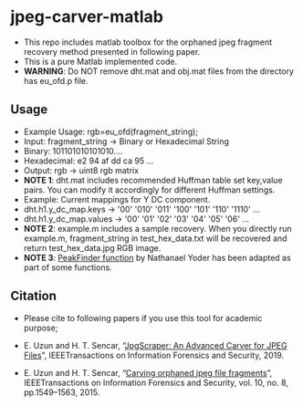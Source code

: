 # jpeg-carver-matlab

* This repo includes matlab toolbox for the orphaned jpeg fragment recovery method presented in following paper.
* This is a pure Matlab implemented code.
* **WARNING**: Do NOT remove dht.mat and obj.mat files from the directory has eu_ofd.p file. 

## Usage
* Example Usage: rgb=eu_ofd(fragment_string);
* Input: fragment_string -> Binary or Hexadecimal String
* Binary: 101101010101010....
* Hexadecimal: e2 94 af dd ca 95 ...
* Output: rgb -> uint8 rgb matrix
* **NOTE 1**: dht.mat includes recommended Huffman table set key,value pairs. You can modify it accordingly for different Huffman settings.
* Example: Current mappings for Y DC component.
* dht.h1.y_dc_map.keys 	 -> '00'    '010'    '011'    '100'    '101'    '110'    '1110' ...
* dht.h1.y_dc_map.values -> '00'    '01'    '02'    '03'    '04'    '05'    '06' ...
* **NOTE 2**: example.m includes a sample recovery. When you directly run example.m, fragment_string in test_hex_data.txt will be recovered and return test_hex_data.jpg RGB image.
* **NOTE 3**: [PeakFinder function](https://www.mathworks.com/matlabcentral/fileexchange/25500-peakfinder-x0--sel--thresh--extrema--includeendpoints--interpolate-) by Nathanael Yoder has been adapted as part of some functions.

## Citation
* Please cite to following papers if you use this tool for academic purpose;

* E. Uzun and H. T. Sencar, “[JpgScraper: An Advanced Carver for JPEG Files](https://doi.org/10.1109/TIFS.2019.2953382)”, IEEETransactions on Information Forensics and Security, 2019.

* E. Uzun and H. T. Sencar, “[Carving orphaned jpeg file fragments](https://www.researchgate.net/publication/275044127_Carving_Orphaned_JPEG_File_Fragments)”, IEEETransactions on Information Forensics and Security, vol. 10, no. 8, pp.1549–1563, 2015.
